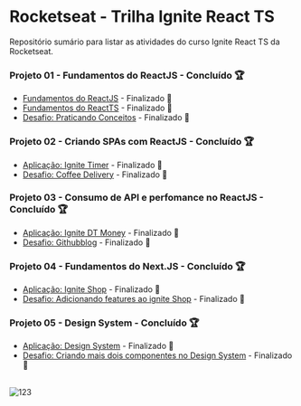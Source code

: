# Rocketseat - Trilha Ignite React TS

<p>Repositório sumário para listar as atividades do curso Ignite React TS da Rocketseat.</p>

### Projeto 01 - Fundamentos do ReactJS - Concluído :trophy: 
* [Fundamentos do ReactJS](https://github.com/MouraPragana/01-fundamentos-reactjs-ignite) - Finalizado :1st_place_medal:
* [Fundamentos do ReactTS](https://github.com/MouraPragana/01-fundamentos-reactjs-ts-ignite) - Finalizado :1st_place_medal:
* [Desafio: Praticando Conceitos](https://github.com/MouraPragana/01-desafio-ignite-todo) - Finalizado :1st_place_medal:

### Projeto 02 - Criando SPAs com ReactJS - Concluído :trophy: 
* [Aplicação: Ignite Timer](https://github.com/MouraPragana/02-ignite-timer) - Finalizado :1st_place_medal:
* [Desafio: Coffee Delivery](https://github.com/MouraPragana/02-desafio-ignite-coffee-delivery) - Finalizado :1st_place_medal:

### Projeto 03 - Consumo de API e perfomance no ReactJS - Concluído :trophy: 
* [Aplicação: Ignite DT Money](https://github.com/MouraPragana/03-ignite-dt-money) - Finalizado :1st_place_medal:
* [Desafio: Githubblog](https://github.com/MouraPragana/03-desafio-ignite-github-blog) - Finalizado :1st_place_medal:

### Projeto 04 - Fundamentos do Next.JS - Concluído :trophy: 
* [Aplicação: Ignite Shop](https://github.com/MouraPragana/04-ignite-shop) - Finalizado :1st_place_medal:
* [Desafio: Adicionando features ao ignite Shop](https://github.com/MouraPragana/04-ignite-shop) - Finalizado :1st_place_medal:

### Projeto 05 - Design System - Concluído :trophy: 
* [Aplicação: Design System](https://github.com/MouraPragana/05-design-system) - Finalizado :1st_place_medal:
* [Desafio: Criando mais dois componentes no Design System](https://github.com/MouraPragana/05-design-system) - Finalizado :1st_place_medal:

\
![123](https://user-images.githubusercontent.com/78274293/208878002-3809c4a4-049a-4eb0-b5bf-b4a2fabd0988.png)
